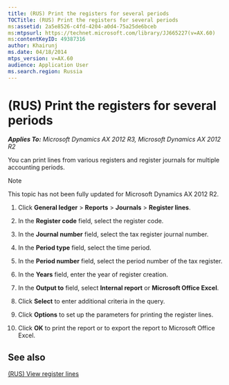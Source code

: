 ```yaml
---
title: (RUS) Print the registers for several periods
TOCTitle: (RUS) Print the registers for several periods
ms:assetid: 2a5e8526-c4fd-4204-a0d4-75a25de6bceb
ms:mtpsurl: https://technet.microsoft.com/library/JJ665227(v=AX.60)
ms:contentKeyID: 49387316
author: Khairunj
ms.date: 04/18/2014
mtps_version: v=AX.60
audience: Application User
ms.search.region: Russia
---
```


# (RUS) Print the registers for several periods 


_**Applies To:** Microsoft Dynamics AX 2012 R3, Microsoft Dynamics AX 2012 R2_

You can print lines from various registers and register journals for multiple accounting periods.


> [!NOTE]
> <P>This topic has not been fully updated for Microsoft Dynamics AX 2012 R2.</P>



1.  Click **General ledger** \> **Reports** \> **Journals** \> **Register lines**.

2.  In the **Register code** field, select the register code.

3.  In the **Journal number** field, select the tax register journal number.

4.  In the **Period type** field, select the time period.

5.  In the **Period number** field, select the period number of the tax register.

6.  In the **Years** field, enter the year of register creation.

7.  In the **Output to** field, select **Internal report** or **Microsoft Office Excel**.

8.  Click **Select** to enter additional criteria in the query.

9.  Click **Options** to set up the parameters for printing the register lines.

10. Click **OK** to print the report or to export the report to Microsoft Office Excel.

## See also

[(RUS) View register lines](rus-view-register-lines.md)

  


